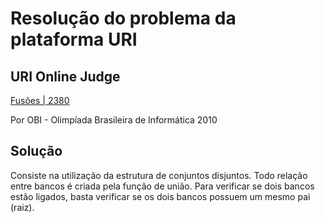 # Resolução do problema da plataforma URI

## URI Online Judge

<a href="https://www.urionlinejudge.com.br/judge/pt/problems/view/2380"> Fusões | 2380 </a>

Por OBI - Olimpíada Brasileira de Informática 2010

## Solução

Consiste na utilização da estrutura de conjuntos disjuntos. Todo relação entre bancos é criada pela função de união. Para verificar se dois bancos estão ligados, basta verificar se os dois bancos possuem um mesmo pai (raiz).
